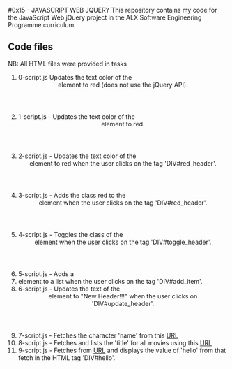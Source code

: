 #0x15 - JAVASCRIPT WEB JQUERY
This repository contains my code for the JavaScript Web jQuery project in the
ALX Software Engineering Programme curriculum.

## Code files
NB: All HTML files were provided in tasks
1. 0-script.js Updates the text color of the <header> element to red
	(does not use the jQuery API).
2. 1-script.js - Updates the text color of the <header> element to red.
3. 2-script.js - Updates the text color of the <header> element to red when the
	user clicks on the tag 'DIV#red_header'.
4. 3-script.js - Adds the class red to the <header> element when the user clicks
	on the tag 'DIV#red_header'.
5. 4-script.js - Toggles the class of the <header> element when the user clicks
	on the tag 'DIV#toggle_header'.
6. 5-script.js - Adds a <li> element to a list when the user clicks on the tag
	'DIV#add_item'.
7. 6-script.js - Updates the text of the <header> element to "New Header!!!"
	when the user clicks on 'DIV#update_header'.
8. 7-script.js - Fetches the character 'name' from this [URL](https://swapi-api.alx-tools.com/api/people/5/?format=json")
9. 8-script.js - Fetches and lists the 'title' for all movies using this [URL](https://swapi-api.alx-tools.com/api/films/?format=json)
10. 9-script.js - Fetches from [URL](https://hellosalut.stefanbohacek.dev/?lang=fr)
	and displays the value of 'hello' from that fetch in the HTML tag 'DIV#hello'.
